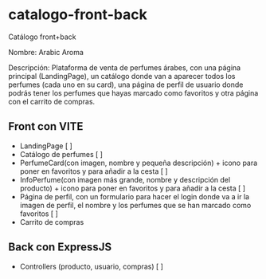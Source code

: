 # catalogo-front-back
Catálogo front+back

Nombre: Arabic Aroma

Descripción:
Plataforma de venta de perfumes árabes, con una página principal (LandingPage), un catálogo donde van a aparecer todos los perfumes (cada uno en su card), una página de perfil de usuario donde podrás tener los perfumes que hayas marcado como favoritos y otra página con el carrito de compras.

## Front con VITE

- LandingPage [  ]
- Catálogo de perfumes [  ]
- PerfumeCard(con imagen, nombre y pequeña descripción) + icono para poner en favoritos y para añadir a la cesta [  ]
- InfoPerfume(con imagen más grande, nombre y descripción del producto) + icono para poner en favoritos y para añadir a la cesta [  ]
- Página de perfil, con un formulario para hacer el login donde va a ir la imagen de perfil, el nombre y los perfumes que se han marcado como favoritos [  ]
- Carrito de compras


## Back con ExpressJS

- Controllers (producto, usuario, compras) [  ]



